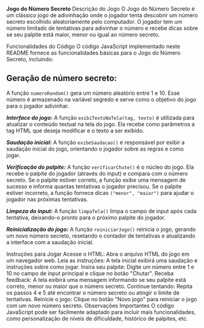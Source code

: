 
**Jogo do Número Secreto**
 Descrição do Jogo O Jogo do Número Secreto é um clássico jogo de adivinhação onde o jogador tenta descobrir um número secreto escolhido aleatoriamente pelo computador. O jogador tem um número limitado de tentativas para adivinhar o número e recebe dicas sobre se seu palpite está maior, menor ou igual ao número secreto.

Funcionalidades do Código O código JavaScript implementado neste README fornece as funcionalidades básicas para o Jogo do Número Secreto, incluindo:

## Geração de número secreto:

 A função `numeroRandom()` gera um número aleatório entre 1 e 10. Esse número é armazenado na variável segredo e serve como o objetivo do jogo para o jogador adivinhar.

***Interface do jogo:*** A função `exibiTextoNaTela(tag, texto)` é utilizada para atualizar o conteúdo textual na tela do jogo. Ela recebe como parâmetros a tag HTML que deseja modificar e o texto a ser exibido.

***Saudação inicial:*** A função `exibeSaudacao()` é responsável por exibir a saudação inicial do jogo, orientando o jogador sobre as regras e como jogar.

***Verificação do palpite:*** A função `verificarChute()` é o núcleo do jogo. Ela recebe o palpite do jogador (através do input) e compara com o número secreto. Se o palpite estiver correto, a função exibe uma mensagem de sucesso e informa quantas tentativas o jogador precisou. Se o palpite estiver incorreto, a função fornece dicas `("menor", "maior")` para ajudar o jogador nas próximas tentativas.

***Limpeza do input:*** A função `limpaTela()` limpa o campo de input após cada tentativa, deixando-o pronto para o próximo palpite do jogador.

***Reinicialização do jogo:*** A função `reiniciarJogo()` reinicia o jogo, gerando um novo número secreto, resetando o contador de tentativas e atualizando a interface com a saudação inicial.

Instruções para Jogar Acesse o HTML: Abra o arquivo HTML do jogo em um navegador web. 
Leia as instruções: A tela inicial exibirá uma saudação e instruções sobre como jogar. 
Insira seu palpite: Digite um número entre 1 e 10 no campo de input principal e clique no botão "Chutar". Receba feedback: A tela exibirá uma mensagem informando se seu palpite está correto, menor ou maior que o número secreto. 
Continue tentando: Repita os passos 4 e 5 até encontrar o número secreto ou atingir o limite de tentativas. Reinicie o jogo: Clique no botão "Novo jogo" para reiniciar o jogo com um novo número secreto. 
Observações Importantes O código JavaScript pode ser facilmente adaptado para incluir mais funcionalidades, como personalização de níveis de dificuldade, histórico de palpites, etc.
